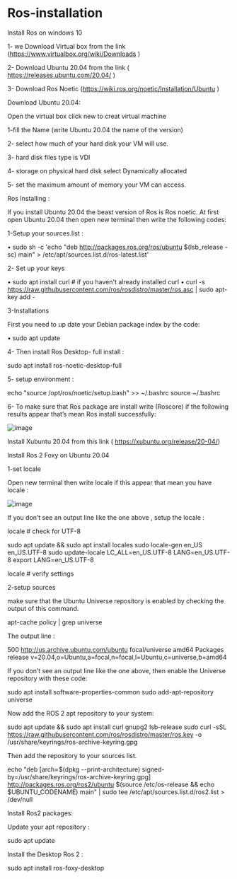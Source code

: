 # Ros-installation
Install Ros on windows 10 

1- we Download Virtual box from the link (https://www.virtualbox.org/wiki/Downloads )

2- Download Ubuntu 20.04 from the link ( https://releases.ubuntu.com/20.04/ )

3- Download Ros Noetic (https://wiki.ros.org/noetic/Installation/Ubuntu )


Download Ubuntu 20.04:

Open the virtual box click new to creat virtual machine 

1-fill the Name (write Ubuntu 20.04 the name of the version)

2- select how much of your hard disk your VM will use.

3- hard disk files type is VDI

4- storage on physical hard disk select Dynamically allocated 

5- set the maximum amount of memory your VM can access.


Ros Installing : 

If you install Ubuntu 20.04 the beast version of Ros is Ros noetic. 
At first open Ubuntu 20.04 then open new terminal then write the following codes: 

 1-Setup your sources.list : 

•	sudo sh -c 'echo "deb http://packages.ros.org/ros/ubuntu $(lsb_release -sc) main" > /etc/apt/sources.list.d/ros-latest.list'

2- Set up your keys

•	sudo apt install curl # if you haven't already installed curl
•	curl -s https://raw.githubusercontent.com/ros/rosdistro/master/ros.asc | sudo apt-key add -

3-Installations 

   First you need to up date your Debian package index by the code: 
   
•	sudo apt update

4- Then install Ros Desktop- full install :

sudo apt install ros-noetic-desktop-full

5- setup environment : 

echo "source /opt/ros/noetic/setup.bash" >> ~/.bashrc
source ~/.bashrc

6- To make sure that Ros package are install write (Roscore) if the following results appear that’s mean Ros install successfully:

![image](https://user-images.githubusercontent.com/109751319/185766830-e078017e-5416-4ad6-b06a-851481bd2149.jpeg)



Install Xubuntu 20.04 from this link ( https://xubuntu.org/release/20-04/)




Install Ros 2 Foxy on Ubuntu 20.04 

1-set locale 

Open new terminal then write locale if this appear that mean you have locale : 

![image](https://user-images.githubusercontent.com/109751319/185766861-4d69b021-2aaf-479b-91c6-ce065d166fbf.jpeg)



If you don’t see an output line like the one above , setup the locale : 

locale  # check for UTF-8

sudo apt update && sudo apt install locales
sudo locale-gen en_US en_US.UTF-8
sudo update-locale LC_ALL=en_US.UTF-8 LANG=en_US.UTF-8
export LANG=en_US.UTF-8

locale  # verify settings

2-setup sources 

make sure that the Ubuntu Universe repository is enabled by checking the output of this command. 

apt-cache policy | grep universe


The output  line :

500 http://us.archive.ubuntu.com/ubuntu focal/universe amd64 Packages
    release v=20.04,o=Ubuntu,a=focal,n=focal,l=Ubuntu,c=universe,b=amd64
    

If you don’t see an output line like the one above, then enable the Universe repository with these code: 

sudo apt install software-properties-common
sudo add-apt-repository universe

Now add the ROS 2 apt repository to your system: 

sudo apt update && sudo apt install curl gnupg2 lsb-release sudo curl -sSL https://raw.githubusercontent.com/ros/rosdistro/master/ros.key  -o /usr/share/keyrings/ros-archive-keyring.gpg

Then add the repository to your sources list.

echo "deb [arch=$(dpkg --print-architecture) signed-by=/usr/share/keyrings/ros-archive-keyring.gpg] http://packages.ros.org/ros2/ubuntu $(source /etc/os-release && echo $UBUNTU_CODENAME) main" | sudo tee /etc/apt/sources.list.d/ros2.list > /dev/null

Install Ros2 packages: 

Update your apt repository :

 sudo apt update
 
Install the Desktop Ros 2 : 

sudo apt install ros-foxy-desktop


